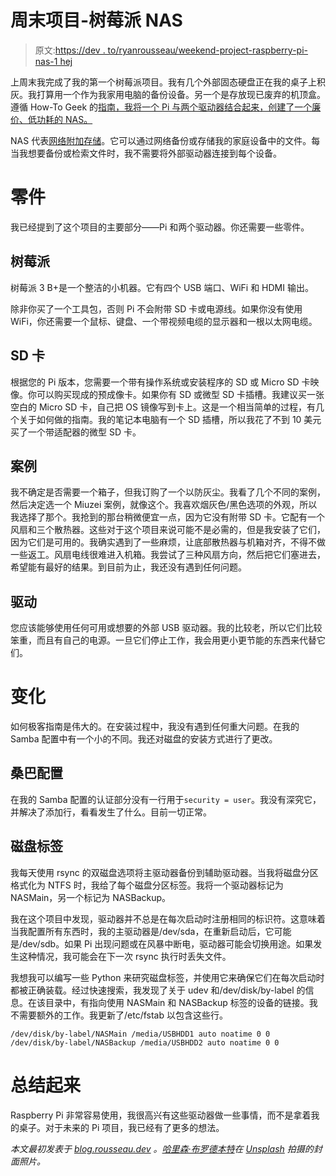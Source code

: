 # 周末项目-树莓派 NAS

> 原文:[https://dev . to/ryanrousseau/weekend-project-raspberry-pi-nas-1 hej](https://dev.to/ryanrousseau/weekend-project-raspberry-pi-nas-1hej)

上周末我完成了我的第一个树莓派项目。我有几个外部固态硬盘正在我的桌子上积灰。我打算用一个作为我家用电脑的备份设备。另一个是存放现已废弃的机顶盒。遵循 How-To Geek 的[指南，我将一个 Pi 与两个驱动器结合起来，创建了一个廉价、低功耗的 NAS。](https://www.howtogeek.com/139433/how-to-turn-a-raspberry-pi-into-a-low-power-network-storage-device/)

NAS 代表[网络附加存储](https://en.wikipedia.org/wiki/Network-attached_storage)。它可以通过网络备份或存储我的家庭设备中的文件。每当我想要备份或检索文件时，我不需要将外部驱动器连接到每个设备。

# [](#parts)零件

我已经提到了这个项目的主要部分——Pi 和两个驱动器。你还需要一些零件。

## [](#raspberry-pi)树莓派

树莓派 3 B+是一个整洁的小机器。它有四个 USB 端口、WiFi 和 HDMI 输出。

除非你买了一个工具包，否则 Pi 不会附带 SD 卡或电源线。如果你没有使用 WiFi，你还需要一个鼠标、键盘、一个带视频电缆的显示器和一根以太网电缆。

## [](#sd-card)SD 卡

根据您的 Pi 版本，您需要一个带有操作系统或安装程序的 SD 或 Micro SD 卡映像。你可以购买现成的预成像卡。如果你有 SD 或微型 SD 卡插槽。我建议买一张空白的 Micro SD 卡，自己把 OS 镜像写到卡上。这是一个相当简单的过程，有几个关于如何做的指南。我的笔记本电脑有一个 SD 插槽，所以我花了不到 10 美元买了一个带适配器的微型 SD 卡。

## [](#case)案例

我不确定是否需要一个箱子，但我订购了一个以防灰尘。我看了几个不同的案例，然后决定选一个 Miuzei 案例，就像这个。我喜欢烟灰色/黑色选项的外观，所以我选择了那个。我抢到的那台稍微便宜一点，因为它没有附带 SD 卡。它配有一个风扇和三个散热器。这些对于这个项目来说可能不是必需的，但是我安装了它们，因为它们是可用的。我确实遇到了一些麻烦，让底部散热器与机箱对齐，不得不做一些返工。风扇电线很难进入机箱。我尝试了三种风扇方向，然后把它们塞进去，希望能有最好的结果。到目前为止，我还没有遇到任何问题。

## [](#drives)驱动

您应该能够使用任何可用或想要的外部 USB 驱动器。我的比较老，所以它们比较笨重，而且有自己的电源。一旦它们停止工作，我会用更小更节能的东西来代替它们。

# [](#changes)变化

如何极客指南是伟大的。在安装过程中，我没有遇到任何重大问题。在我的 Samba 配置中有一个小的不同。我还对磁盘的安装方式进行了更改。

## [](#samba-config)桑巴配置

在我的 Samba 配置的认证部分没有一行用于`security = user`。我没有深究它，并解决了添加行，看看发生了什么。目前一切正常。

## [](#disk-labels)磁盘标签

我每天使用 rsync 的双磁盘选项将主驱动器备份到辅助驱动器。当我将磁盘分区格式化为 NTFS 时，我给了每个磁盘分区标签。我将一个驱动器标记为 NASMain，另一个标记为 NASBackup。

我在这个项目中发现，驱动器并不总是在每次启动时注册相同的标识符。这意味着当我配置所有东西时，我的主驱动器是/dev/sda，在重新启动后，它可能是/dev/sdb。如果 Pi 出现问题或在风暴中断电，驱动器可能会切换用途。如果发生这种情况，我可能会在下一次 rsync 执行时丢失文件。

我想我可以编写一些 Python 来研究磁盘标签，并使用它来确保它们在每次启动时都被正确装载。经过快速搜索，我发现了关于 udev 和/dev/disk/by-label 的信息。在该目录中，有指向使用 NASMain 和 NASBackup 标签的设备的链接。我不需要额外的工作。我更新了/etc/fstab 以包含这些行。

```
/dev/disk/by-label/NASMain /media/USBHDD1 auto noatime 0 0
/dev/disk/by-label/NASBackup /media/USBHDD2 auto noatime 0 0 
```

# [](#wrap-up)总结起来

Raspberry Pi 非常容易使用，我很高兴有这些驱动器做一些事情，而不是拿着我的桌子。对于未来的 Pi 项目，我已经有了更多的想法。

*本文最初发表于 [blog.rousseau.dev](https://blog.rousseau.dev/posts/weekend-project-raspberry-pi-nas) 。[哈里森·布罗德本特](https://unsplash.com/@hbtography)在 [Unsplash](https://unsplash.com/) 拍摄的封面照片。*